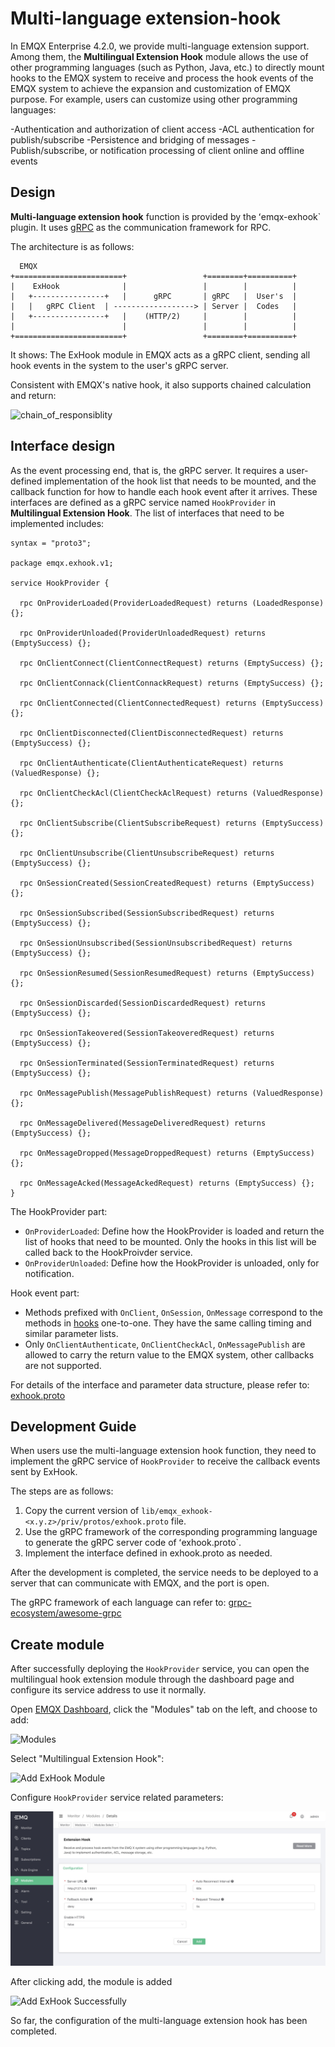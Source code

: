 # Multi-language extension-hook

In EMQX Enterprise 4.2.0, we provide multi-language extension support. Among them, the **Multilingual Extension Hook** module allows the use of other programming languages ​​(such as Python, Java, etc.) to directly mount hooks to the EMQX system to receive and process the hook events of the EMQX system to achieve the expansion and customization of EMQX purpose. For example, users can customize using other programming languages:

-Authentication and authorization of client access
-ACL authentication for publish/subscribe
-Persistence and bridging of messages
-Publish/subscribe, or notification processing of client online and offline events

## Design

**Multi-language extension hook** function is provided by the ʻemqx-exhook` plugin. It uses [gRPC](https://www.grpc.io) as the communication framework for RPC.

The architecture is as follows:

```
  EMQX
+========================+                 +========+==========+
|    ExHook              |                 |        |          |
|   +----------------+   |      gRPC       | gRPC   |  User's  |
|   |   gRPC Client  | ------------------> | Server |  Codes   |
|   +----------------+   |    (HTTP/2)     |        |          |
|                        |                 |        |          |
+========================+                 +========+==========+
```

It shows: The ExHook module in EMQX acts as a gRPC client, sending all hook events in the system to the user's gRPC server.

Consistent with EMQX's native hook, it also supports chained calculation and return:

![chain_of_responsiblity](../advanced/assets/chain_of_responsiblity.png)

## Interface design

As the event processing end, that is, the gRPC server. It requires a user-defined implementation of the hook list that needs to be mounted, and the callback function for how to handle each hook event after it arrives. These interfaces are defined as a gRPC service named `HookProvider` in **Multilingual Extension Hook**. The list of interfaces that need to be implemented includes:

```
syntax = "proto3";

package emqx.exhook.v1;

service HookProvider {

  rpc OnProviderLoaded(ProviderLoadedRequest) returns (LoadedResponse) {};

  rpc OnProviderUnloaded(ProviderUnloadedRequest) returns (EmptySuccess) {};

  rpc OnClientConnect(ClientConnectRequest) returns (EmptySuccess) {};

  rpc OnClientConnack(ClientConnackRequest) returns (EmptySuccess) {};

  rpc OnClientConnected(ClientConnectedRequest) returns (EmptySuccess) {};

  rpc OnClientDisconnected(ClientDisconnectedRequest) returns (EmptySuccess) {};

  rpc OnClientAuthenticate(ClientAuthenticateRequest) returns (ValuedResponse) {};

  rpc OnClientCheckAcl(ClientCheckAclRequest) returns (ValuedResponse) {};

  rpc OnClientSubscribe(ClientSubscribeRequest) returns (EmptySuccess) {};

  rpc OnClientUnsubscribe(ClientUnsubscribeRequest) returns (EmptySuccess) {};

  rpc OnSessionCreated(SessionCreatedRequest) returns (EmptySuccess) {};

  rpc OnSessionSubscribed(SessionSubscribedRequest) returns (EmptySuccess) {};

  rpc OnSessionUnsubscribed(SessionUnsubscribedRequest) returns (EmptySuccess) {};

  rpc OnSessionResumed(SessionResumedRequest) returns (EmptySuccess) {};

  rpc OnSessionDiscarded(SessionDiscardedRequest) returns (EmptySuccess) {};

  rpc OnSessionTakeovered(SessionTakeoveredRequest) returns (EmptySuccess) {};

  rpc OnSessionTerminated(SessionTerminatedRequest) returns (EmptySuccess) {};

  rpc OnMessagePublish(MessagePublishRequest) returns (ValuedResponse) {};

  rpc OnMessageDelivered(MessageDeliveredRequest) returns (EmptySuccess) {};

  rpc OnMessageDropped(MessageDroppedRequest) returns (EmptySuccess) {};

  rpc OnMessageAcked(MessageAckedRequest) returns (EmptySuccess) {};
}
```

The HookProvider part:

- `OnProviderLoaded`: Define how the HookProvider is loaded and return the list of hooks that need to be mounted. Only the hooks in this list will be called back to the HookProivder service.
- `OnProviderUnloaded`: Define how the HookProvider is unloaded, only for notification.

Hook event part:

- Methods prefixed with `OnClient`, `OnSession`, `OnMessage` correspond to the methods in [hooks](../advanced/hooks.md) one-to-one. They have the same calling timing and similar parameter lists.
- Only `OnClientAuthenticate`, `OnClientCheckAcl`, `OnMessagePublish` are allowed to carry the return value to the EMQX system, other callbacks are not supported.

For details of the interface and parameter data structure, please refer to: [exhook.proto](https://github.com/emqx/emqx/blob/master/apps/emqx_exhook/priv/protos/exhook.proto)


## Development Guide

When users use the multi-language extension hook function, they need to implement the gRPC service of `HookProvider` to receive the callback events sent by ExHook.

The steps are as follows:

1. Copy the current version of `lib/emqx_exhook-<x.y.z>/priv/protos/exhook.proto` file.
2. Use the gRPC framework of the corresponding programming language to generate the gRPC server code of ʻexhook.proto`.
3. Implement the interface defined in exhook.proto as needed.

After the development is completed, the service needs to be deployed to a server that can communicate with EMQX, and the port is open.

The gRPC framework of each language can refer to: [grpc-ecosystem/awesome-grpc](https://github.com/grpc-ecosystem/awesome-grpc)


## Create module

After successfully deploying the `HookProvider` service, you can open the multilingual hook extension module through the dashboard page and configure its service address to use it normally.

Open [EMQX Dashboard](http://127.0.0.1:18083/#/modules), click the "Modules" tab on the left, and choose to add:

![Modules](./assets/modules.png)

Select "Multilingual Extension Hook":

![Add ExHook Module](./assets/exhook-add.jpg)

Configure `HookProvider` service related parameters:

![Configure ExHook gRPC Server](./assets/exhook-conf.jpg)

After clicking add, the module is added

![Add ExHook Successfully](./assets/exhook-succ.jpg)

So far, the configuration of the multi-language extension hook has been completed.
